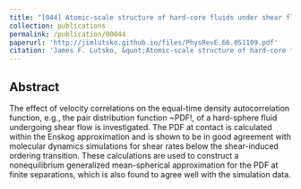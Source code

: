 ```yaml
---
title: "[044] Atomic-scale structure of hard-core fluids under shear flow"
collection: publications
permalink: /publication/00044
paperurl: 'http://jimlutsko.github.io/files/PhysRevE.66.051109.pdf'
citation: 'James F. Lutsko, &quot;Atomic-scale structure of hard-core fluids under shear flow&quot;, <i>Phys. Rev. E</i>, <strong>66</strong>, 51109 (2002)'
---
```

Abstract
---
The effect of velocity correlations on the equal-time density autocorrelation function, e.g., the pair distribution function ~PDF!, of a hard-sphere fluid undergoing shear flow is investigated. The PDF at contact is calculated within the Enskog approximation and is shown to be in good agreement with molecular dynamics simulations for shear rates below the shear-induced ordering transition. These calculations are used to construct a nonequilibrium generalized mean-spherical approximation for the PDF at finite separations, which is also found to agree well with the simulation data.
